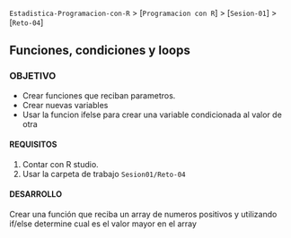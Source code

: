`Estadistica-Programacion-con-R` > [`Programacion con R`] > [`Sesion-01`] > [`Reto-04`] 
## Funciones, condiciones y loops

### OBJETIVO
- Crear funciones que reciban parametros.
- Crear nuevas variables 
- Usar la funcion ifelse para crear una variable condicionada al valor de otra 

#### REQUISITOS
1. Contar con R studio.
1. Usar la carpeta de trabajo `Sesion01/Reto-04`

#### DESARROLLO

 Crear una función que reciba un array de numeros positivos y utilizando if/else 
 determine cual es el valor mayor en el array

